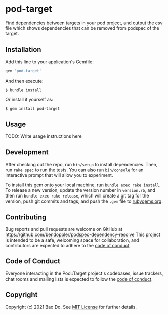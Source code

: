 # pod-target

Find dependencies between targets in your pod project, and output the csv file which shows dependencies that can be removed from podspec of the target.

## Installation

Add this line to your application's Gemfile:

```ruby
gem 'pod-target'
```

And then execute:

    $ bundle install

Or install it yourself as:

    $ gem install pod-target

## Usage

TODO: Write usage instructions here

## Development

After checking out the repo, run `bin/setup` to install dependencies. Then, run `rake spec` to run the tests. You can also run `bin/console` for an interactive prompt that will allow you to experiment.

To install this gem onto your local machine, run `bundle exec rake install`. To release a new version, update the version number in `version.rb`, and then run `bundle exec rake release`, which will create a git tag for the version, push git commits and tags, and push the `.gem` file to [rubygems.org](https://rubygems.org).

## Contributing

Bug reports and pull requests are welcome on GitHub at https://github.com/bendoppler/podspec-dependency-resolve This project is intended to be a safe, welcoming space for collaboration, and contributors are expected to adhere to the [code of conduct](https://github.com/bendoppler/podspec-dependency-resolve/blob/master/CODE_OF_CONDUCT.md).


## Code of Conduct

Everyone interacting in the Pod::Target project's codebases, issue trackers, chat rooms and mailing lists is expected to follow the [code of conduct](https://github.com/bendoppler/podspec-dependency-resolve/blob/master/CODE_OF_CONDUCT.md).

## Copyright

Copyright (c) 2021 Bao Do. See [MIT License](LICENSE.txt) for further details.